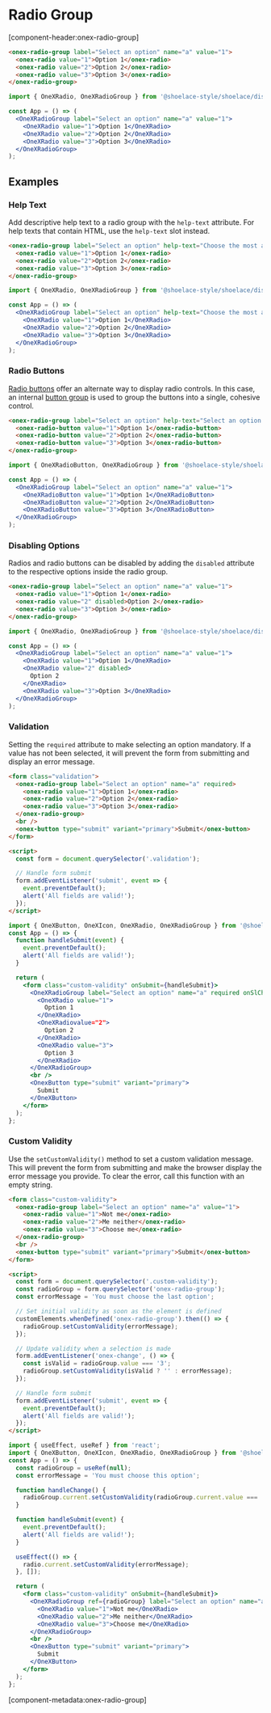 # Radio Group

[component-header:onex-radio-group]

```html preview
<onex-radio-group label="Select an option" name="a" value="1">
  <onex-radio value="1">Option 1</onex-radio>
  <onex-radio value="2">Option 2</onex-radio>
  <onex-radio value="3">Option 3</onex-radio>
</onex-radio-group>
```

```jsx react
import { OneXRadio, OneXRadioGroup } from '@shoelace-style/shoelace/dist/react';

const App = () => (
  <OneXRadioGroup label="Select an option" name="a" value="1">
    <OneXRadio value="1">Option 1</OneXRadio>
    <OneXRadio value="2">Option 2</OneXRadio>
    <OneXRadio value="3">Option 3</OneXRadio>
  </OneXRadioGroup>
);
```

## Examples

### Help Text

Add descriptive help text to a radio group with the `help-text` attribute. For help texts that contain HTML, use the `help-text` slot instead.

```html preview
<onex-radio-group label="Select an option" help-text="Choose the most appropriate option." name="a" value="1">
  <onex-radio value="1">Option 1</onex-radio>
  <onex-radio value="2">Option 2</onex-radio>
  <onex-radio value="3">Option 3</onex-radio>
</onex-radio-group>
```

```jsx react
import { OneXRadio, OneXRadioGroup } from '@shoelace-style/shoelace/dist/react';

const App = () => (
  <OneXRadioGroup label="Select an option" help-text="Choose the most appropriate option." name="a" value="1">
    <OneXRadio value="1">Option 1</OneXRadio>
    <OneXRadio value="2">Option 2</OneXRadio>
    <OneXRadio value="3">Option 3</OneXRadio>
  </OneXRadioGroup>
);
```

### Radio Buttons

[Radio buttons](/components/radio-button) offer an alternate way to display radio controls. In this case, an internal [button group](/components/button-group) is used to group the buttons into a single, cohesive control.

```html preview
<onex-radio-group label="Select an option" help-text="Select an option that makes you proud." name="a" value="1">
  <onex-radio-button value="1">Option 1</onex-radio-button>
  <onex-radio-button value="2">Option 2</onex-radio-button>
  <onex-radio-button value="3">Option 3</onex-radio-button>
</onex-radio-group>
```

```jsx react
import { OneXRadioButton, OneXRadioGroup } from '@shoelace-style/shoelace/dist/react';

const App = () => (
  <OneXRadioGroup label="Select an option" name="a" value="1">
    <OneXRadioButton value="1">Option 1</OneXRadioButton>
    <OneXRadioButton value="2">Option 2</OneXRadioButton>
    <OneXRadioButton value="3">Option 3</OneXRadioButton>
  </OneXRadioGroup>
);
```

### Disabling Options

Radios and radio buttons can be disabled by adding the `disabled` attribute to the respective options inside the radio group.

```html preview
<onex-radio-group label="Select an option" name="a" value="1">
  <onex-radio value="1">Option 1</onex-radio>
  <onex-radio value="2" disabled>Option 2</onex-radio>
  <onex-radio value="3">Option 3</onex-radio>
</onex-radio-group>
```

```jsx react
import { OneXRadio, OneXRadioGroup } from '@shoelace-style/shoelace/dist/react';

const App = () => (
  <OneXRadioGroup label="Select an option" name="a" value="1">
    <OneXRadio value="1">Option 1</OneXRadio>
    <OneXRadio value="2" disabled>
      Option 2
    </OneXRadio>
    <OneXRadio value="3">Option 3</OneXRadio>
  </OneXRadioGroup>
);
```

### Validation

Setting the `required` attribute to make selecting an option mandatory. If a value has not been selected, it will prevent the form from submitting and display an error message.

```html preview
<form class="validation">
  <onex-radio-group label="Select an option" name="a" required>
    <onex-radio value="1">Option 1</onex-radio>
    <onex-radio value="2">Option 2</onex-radio>
    <onex-radio value="3">Option 3</onex-radio>
  </onex-radio-group>
  <br />
  <onex-button type="submit" variant="primary">Submit</onex-button>
</form>

<script>
  const form = document.querySelector('.validation');

  // Handle form submit
  form.addEventListener('submit', event => {
    event.preventDefault();
    alert('All fields are valid!');
  });
</script>
```

```jsx react
import { OneXButton, OneXIcon, OneXRadio, OneXRadioGroup } from '@shoelace-style/shoelace/dist/react';
const App = () => {
  function handleSubmit(event) {
    event.preventDefault();
    alert('All fields are valid!');
  }

  return (
    <form class="custom-validity" onSubmit={handleSubmit}>
      <OneXRadioGroup label="Select an option" name="a" required onSlChange={handleChange}>
        <OneXRadio value="1">
          Option 1
        </OneXRadio>
        <OneXRadiovalue="2">
          Option 2
        </OneXRadio>
        <OneXRadio value="3">
          Option 3
        </OneXRadio>
      </OneXRadioGroup>
      <br />
      <OnexButton type="submit" variant="primary">
        Submit
      </OneXButton>
    </form>
  );
};
```

### Custom Validity

Use the `setCustomValidity()` method to set a custom validation message. This will prevent the form from submitting and make the browser display the error message you provide. To clear the error, call this function with an empty string.

```html preview
<form class="custom-validity">
  <onex-radio-group label="Select an option" name="a" value="1">
    <onex-radio value="1">Not me</onex-radio>
    <onex-radio value="2">Me neither</onex-radio>
    <onex-radio value="3">Choose me</onex-radio>
  </onex-radio-group>
  <br />
  <onex-button type="submit" variant="primary">Submit</onex-button>
</form>

<script>
  const form = document.querySelector('.custom-validity');
  const radioGroup = form.querySelector('onex-radio-group');
  const errorMessage = 'You must choose the last option';

  // Set initial validity as soon as the element is defined
  customElements.whenDefined('onex-radio-group').then(() => {
    radioGroup.setCustomValidity(errorMessage);
  });

  // Update validity when a selection is made
  form.addEventListener('onex-change', () => {
    const isValid = radioGroup.value === '3';
    radioGroup.setCustomValidity(isValid ? '' : errorMessage);
  });

  // Handle form submit
  form.addEventListener('submit', event => {
    event.preventDefault();
    alert('All fields are valid!');
  });
</script>
```

```jsx react
import { useEffect, useRef } from 'react';
import { OneXButton, OneXIcon, OneXRadio, OneXRadioGroup } from '@shoelace-style/shoelace/dist/react';
const App = () => {
  const radioGroup = useRef(null);
  const errorMessage = 'You must choose this option';

  function handleChange() {
    radioGroup.current.setCustomValidity(radioGroup.current.value === '3' ? '' : errorMessage);
  }

  function handleSubmit(event) {
    event.preventDefault();
    alert('All fields are valid!');
  }

  useEffect(() => {
    radio.current.setCustomValidity(errorMessage);
  }, []);

  return (
    <form class="custom-validity" onSubmit={handleSubmit}>
      <OneXRadioGroup ref={radioGroup} label="Select an option" name="a" value="1" onSlChange={handleChange}>
        <OneXRadio value="1">Not me</OneXRadio>
        <OneXRadio value="2">Me neither</OneXRadio>
        <OneXRadio value="3">Choose me</OneXRadio>
      </OneXRadioGroup>
      <br />
      <OnexButton type="submit" variant="primary">
        Submit
      </OneXButton>
    </form>
  );
};
```

[component-metadata:onex-radio-group]
